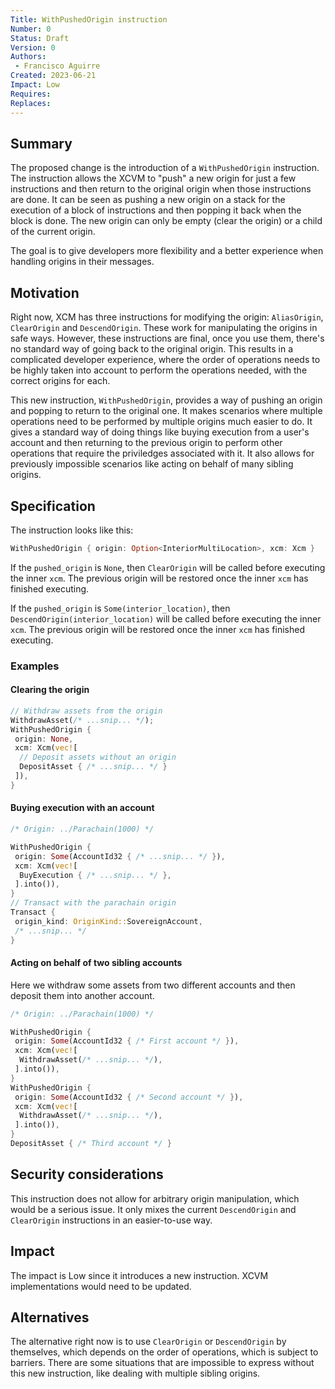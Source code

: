```yaml
---
Title: WithPushedOrigin instruction
Number: 0
Status: Draft
Version: 0
Authors:
 - Francisco Aguirre
Created: 2023-06-21
Impact: Low
Requires:
Replaces:
---
```


## Summary

The proposed change is the introduction of a `WithPushedOrigin` instruction.
The instruction allows the XCVM to "push" a new origin for just a few instructions and then return to the original origin when those instructions are done.
It can be seen as pushing a new origin on a stack for the execution of a block of instructions and then popping it back when the block is done.
The new origin can only be empty (clear the origin) or a child of the current origin.

The goal is to give developers more flexibility and a better experience when handling origins in their messages.

## Motivation

Right now, XCM has three instructions for modifying the origin: `AliasOrigin`, `ClearOrigin` and `DescendOrigin`.
These work for manipulating the origins in safe ways.
However, these instructions are final, once you use them, there's no standard way of going back to the original origin.
This results in a complicated developer experience, where the order of operations needs to be highly taken into account to perform the operations needed, with the correct origins for each.

This new instruction, `WithPushedOrigin`, provides a way of pushing an origin and popping to return to the original one.
It makes scenarios where multiple operations need to be performed by multiple origins much easier to do.
It gives a standard way of doing things like buying execution from a user's account and then returning to the previous origin to perform other operations that require the priviledges associated with it.
It also allows for previously impossible scenarios like acting on behalf of many sibling origins.

## Specification

The instruction looks like this:

```rust
WithPushedOrigin { origin: Option<InteriorMultiLocation>, xcm: Xcm }
```

If the `pushed_origin` is `None`, then `ClearOrigin` will be called before executing the inner `xcm`.
The previous origin will be restored once the inner `xcm` has finished executing.

If the `pushed_origin` is `Some(interior_location)`, then `DescendOrigin(interior_location)` will be called before executing the inner `xcm`.
The previous origin will be restored once the inner `xcm` has finished executing.

### Examples

#### Clearing the origin

```rust
// Withdraw assets from the origin
WithdrawAsset(/* ...snip... */);
WithPushedOrigin {
 origin: None,
 xcm: Xcm(vec![
  // Deposit assets without an origin
  DepositAsset { /* ...snip... */ }
 ]),
}
```

#### Buying execution with an account

```rust
/* Origin: ../Parachain(1000) */

WithPushedOrigin {
 origin: Some(AccountId32 { /* ...snip... */ }),
 xcm: Xcm(vec![
  BuyExecution { /* ...snip... */ },
 ].into()),
}
// Transact with the parachain origin
Transact {
 origin_kind: OriginKind::SovereignAccount,
 /* ...snip... */
}
```

#### Acting on behalf of two sibling accounts

Here we withdraw some assets from two different accounts and then deposit them into another account.

```rust
/* Origin: ../Parachain(1000) */

WithPushedOrigin {
 origin: Some(AccountId32 { /* First account */ }),
 xcm: Xcm(vec![
  WithdrawAsset(/* ...snip... */),
 ].into()),
}
WithPushedOrigin {
 origin: Some(AccountId32 { /* Second account */ }),
 xcm: Xcm(vec![
  WithdrawAsset(/* ...snip... */),
 ].into()),
}
DepositAsset { /* Third account */ }
```

## Security considerations

This instruction does not allow for arbitrary origin manipulation, which would be a serious issue.
It only mixes the current `DescendOrigin` and `ClearOrigin` instructions in an easier-to-use way.

## Impact

The impact is Low since it introduces a new instruction. XCVM implementations would need to be updated.

## Alternatives

The alternative right now is to use `ClearOrigin` or `DescendOrigin` by themselves, which depends on the order of operations, which is subject to barriers.
There are some situations that are impossible to express without this new instruction, like dealing with multiple sibling origins.

